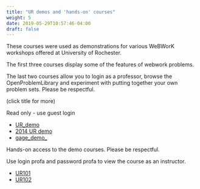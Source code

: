 ```yaml
---
title: "UR demos and 'hands-on' courses"
weight: 5
date: 2019-05-29T10:57:46-04:00
draft: false
---
```


These courses were used as demonstrations for various WeBWorK workshops 
offered at University of Rochester. 

The first three courses display some 
of the features of webwork problems.  

The last two courses allow you to login
as a professor, browse the OpenProblemLibrary and experiment with putting together your
own problem sets.  Please be respectful. 

(click title for more)
<!--more-->

Read only - use guest login

- [UR_demo](http://demo.webwork.rochester.edu/webwork2/UR_demo/)
- [2014 UR demo](http://demo.webwork.rochester.edu/webwork2/2014_07_UR_demo/)
- [gage_demo_](http://demo.webwork.rochester.edu/webwork2/2014_gage_demo)

Hands-on access to the demo courses.  Please be respectful. 

Use login profa  and password profa  to view the course as an instructor. 

- [UR101](http://demo.webwork.rochester.edu/webwork2/UR101/)
- [UR102](http://demo.webwork.rochester.edu/webwork2/UR102/)
